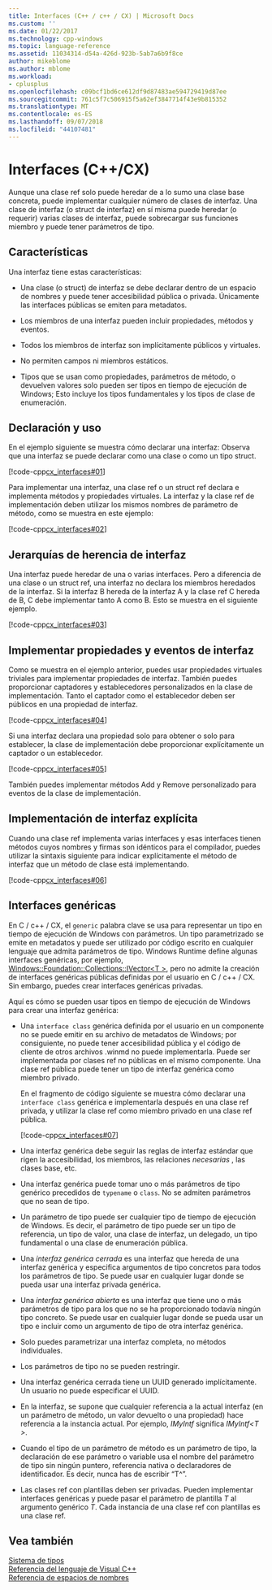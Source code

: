 ```yaml
---
title: Interfaces (C++ / c++ / CX) | Microsoft Docs
ms.custom: ''
ms.date: 01/22/2017
ms.technology: cpp-windows
ms.topic: language-reference
ms.assetid: 11034314-d54a-426d-923b-5ab7a6b9f8ce
author: mikeblome
ms.author: mblome
ms.workload:
- cplusplus
ms.openlocfilehash: c09bcf1bd6ce612df9d87483ae594729419d87ee
ms.sourcegitcommit: 761c5f7c506915f5a62ef3847714f43e9b815352
ms.translationtype: MT
ms.contentlocale: es-ES
ms.lasthandoff: 09/07/2018
ms.locfileid: "44107481"
---
```

# <a name="interfaces-ccx"></a>Interfaces (C++/CX)

Aunque una clase ref solo puede heredar de a lo sumo una clase base concreta, puede implementar cualquier número de clases de interfaz. Una clase de interfaz (o struct de interfaz) en sí misma puede heredar (o requerir) varias clases de interfaz, puede sobrecargar sus funciones miembro y puede tener parámetros de tipo.

## <a name="characteristics"></a>Características

Una interfaz tiene estas características:

- Una clase (o struct) de interfaz se debe declarar dentro de un espacio de nombres y puede tener accesibilidad pública o privada. Únicamente las interfaces públicas se emiten para metadatos.

- Los miembros de una interfaz pueden incluir propiedades, métodos y eventos.

- Todos los miembros de interfaz son implícitamente públicos y virtuales.

- No permiten campos ni miembros estáticos.

- Tipos que se usan como propiedades, parámetros de método, o devuelven valores solo pueden ser tipos en tiempo de ejecución de Windows; Esto incluye los tipos fundamentales y los tipos de clase de enumeración.

## <a name="declaration-and-usage"></a>Declaración y uso

En el ejemplo siguiente se muestra cómo declarar una interfaz: Observa que una interfaz se puede declarar como una clase o como un tipo struct.

[!code-cpp[cx_interfaces#01](../cppcx/codesnippet/CPP/interfacestest/class1.h#01)]

Para implementar una interfaz, una clase ref o un struct ref declara e implementa métodos y propiedades virtuales. La interfaz y la clase ref de implementación deben utilizar los mismos nombres de parámetro de método, como se muestra en este ejemplo:

[!code-cpp[cx_interfaces#02](../cppcx/codesnippet/CPP/interfacestest/class1.h#02)]

## <a name="interface-inheritance-hierarchies"></a>Jerarquías de herencia de interfaz

Una interfaz puede heredar de una o varias interfaces. Pero a diferencia de una clase o un struct ref, una interfaz no declara los miembros heredados de la interfaz. Si la interfaz B hereda de la interfaz A y la clase ref C hereda de B, C debe implementar tanto A como B. Esto se muestra en el siguiente ejemplo.

[!code-cpp[cx_interfaces#03](../cppcx/codesnippet/CPP/interfacestest/class1.h#03)]

## <a name="implementing-interface-properties-and-events"></a>Implementar propiedades y eventos de interfaz

Como se muestra en el ejemplo anterior, puedes usar propiedades virtuales triviales para implementar propiedades de interfaz. También puedes proporcionar captadores y establecedores personalizados en la clase de implementación.  Tanto el captador como el establecedor deben ser públicos en una propiedad de interfaz.

[!code-cpp[cx_interfaces#04](../cppcx/codesnippet/CPP/interfacestest/class1.h#04)]

Si una interfaz declara una propiedad solo para obtener o solo para establecer, la clase de implementación debe proporcionar explícitamente un captador o un establecedor.

[!code-cpp[cx_interfaces#05](../cppcx/codesnippet/CPP/interfacestest/class1.h#05)]

También puedes implementar métodos Add y Remove personalizado para eventos de la clase de implementación.

## <a name="explicit-interface-implementation"></a>Implementación de interfaz explícita

Cuando una clase ref implementa varias interfaces y esas interfaces tienen métodos cuyos nombres y firmas son idénticos para el compilador, puedes utilizar la sintaxis siguiente para indicar explícitamente el método de interfaz que un método de clase está implementando.

[!code-cpp[cx_interfaces#06](../cppcx/codesnippet/CPP/interfacestest/class1.h#06)]

## <a name="generic-interfaces"></a>Interfaces genéricas

En C / c++ / CX, el `generic` palabra clave se usa para representar un tipo en tiempo de ejecución de Windows con parámetros. Un tipo parametrizado se emite en metadatos y puede ser utilizado por código escrito en cualquier lenguaje que admita parámetros de tipo. Windows Runtime define algunas interfaces genéricas, por ejemplo, [Windows::Foundation::Collections::IVector\<T >](Windows::Foundation::Collections::IVector), pero no admite la creación de interfaces genéricas públicas definidas por el usuario en C / c++ / CX. Sin embargo, puedes crear interfaces genéricas privadas.

Aquí es cómo se pueden usar tipos en tiempo de ejecución de Windows para crear una interfaz genérica:

- Una `interface class` genérica definida por el usuario en un componente no se puede emitir en su archivo de metadatos de Windows; por consiguiente, no puede tener accesibilidad pública y el código de cliente de otros archivos .winmd no puede implementarla. Puede ser implementada por clases ref no públicas en el mismo componente. Una clase ref pública puede tener un tipo de interfaz genérica como miembro privado.

   En el fragmento de código siguiente se muestra cómo declarar una `interface class` genérica e implementarla después en una clase ref privada, y utilizar la clase ref como miembro privado en una clase ref pública.

   [!code-cpp[cx_interfaces#07](../cppcx/codesnippet/CPP/interfacestest/class1.h#07)]

- Una interfaz genérica debe seguir las reglas de interfaz estándar que rigen la accesibilidad, los miembros, las relaciones *necesarias* , las clases base, etc.

- Una interfaz genérica puede tomar uno o más parámetros de tipo genérico precedidos de `typename` o `class`. No se admiten parámetros que no sean de tipo.

- Un parámetro de tipo puede ser cualquier tipo de tiempo de ejecución de Windows. Es decir, el parámetro de tipo puede ser un tipo de referencia, un tipo de valor, una clase de interfaz, un delegado, un tipo fundamental o una clase de enumeración pública.

- Una *interfaz genérica cerrada* es una interfaz que hereda de una interfaz genérica y especifica argumentos de tipo concretos para todos los parámetros de tipo. Se puede usar en cualquier lugar donde se pueda usar una interfaz privada genérica.

- Una *interfaz genérica abierta* es una interfaz que tiene uno o más parámetros de tipo para los que no se ha proporcionado todavía ningún tipo concreto. Se puede usar en cualquier lugar donde se pueda usar un tipo e incluir como un argumento de tipo de otra interfaz genérica.

- Solo puedes parametrizar una interfaz completa, no métodos individuales.

- Los parámetros de tipo no se pueden restringir.

- Una interfaz genérica cerrada tiene un UUID generado implícitamente. Un usuario no puede especificar el UUID.

- En la interfaz, se supone que cualquier referencia a la actual interfaz (en un parámetro de método, un valor devuelto o una propiedad) hace referencia a la instancia actual. Por ejemplo, *IMyIntf* significa *IMyIntf\<T >*.

- Cuando el tipo de un parámetro de método es un parámetro de tipo, la declaración de ese parámetro o variable usa el nombre del parámetro de tipo sin ningún puntero, referencia nativa o declaradores de identificador. Es decir, nunca has de escribir “T^”.

- Las clases ref con plantillas deben ser privadas. Pueden implementar interfaces genéricas y puede pasar el parámetro de plantilla *T* al argumento genérico *T*. Cada instancia de una clase ref con plantillas es una clase ref.

## <a name="see-also"></a>Vea también

[Sistema de tipos](../cppcx/type-system-c-cx.md)<br/>
[Referencia del lenguaje de Visual C++](../cppcx/visual-c-language-reference-c-cx.md)<br/>
[Referencia de espacios de nombres](../cppcx/namespaces-reference-c-cx.md)